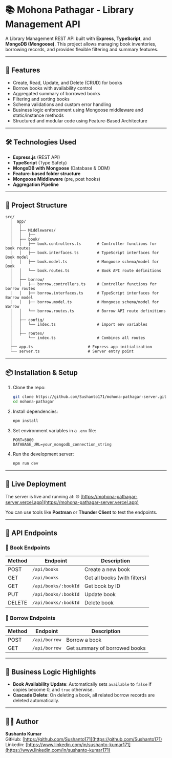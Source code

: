 # 📚 Mohona Pathagar - Library Management API

A Library Management REST API built with **Express**, **TypeScript**, and **MongoDB (Mongoose)**. This project allows managing book inventories, borrowing records, and provides flexible filtering and summary features.

---

## 🚀 Features

- Create, Read, Update, and Delete (CRUD) for books
- Borrow books with availability control
- Aggregated summary of borrowed books
- Filtering and sorting books
- Schema validations and custom error handling
- Business logic enforcement using Mongoose middleware and static/instance methods
- Structured and modular code using Feature-Based Architecture

---

## 🛠️ Technologies Used

- **Express.js** (REST API)
- **TypeScript** (Type Safety)
- **MongoDB with Mongoose** (Database & ODM)
- **Feature-based folder structure**
- **Mongoose Middleware** (pre, post hooks)
- **Aggregation Pipeline**

---

## 📁 Project Structure

```
src/
  │  app/
  │   │
  │   ├── Middlewares/
  │   │   ├──
  │   ├── book/
  │   │   ├── book.controllers.ts       # Controller functions for book routes
  │   │   ├── book.interfaces.ts        # TypeScript interfaces for Book model
  │   │   ├── book.model.ts             # Mongoose schema/model for Book
  │   │   └── book.routes.ts            # Book API route definitions
  │   │
  │   ├── borrow/
  │   │   ├── borrow.controllers.ts     # Controller functions for borrow routes
  │   │   ├── borrow.interfaces.ts      # TypeScript interfaces for Borrow model
  │   │   ├── borrow.model.ts           # Mongoose schema/model for Borrow
  │   │   └── borrow.routes.ts          # Borrow API route definitions
  │   │
  │   ├── config/
  │   │   └── index.ts                  # import env variables
  │   │
  │   ├── routes/
  │       └── index.ts                  # Combines all routes
  │
  ├── app.ts                        # Express app initialization
  └── server.ts                     # Server entry point
```

---

## 📦 Installation & Setup

1. Clone the repo:

   ```bash
   git clone https://github.com/Sushanto171/mohona-pathagar-server.git
   cd mohona-pathagar
   ```

2. Install dependencies:

   ```bash
   npm install
   ```

3. Set environment variables in a `.env` file:

   ```
   PORT=5000
   DATABASE_URL=your_mongodb_connection_string
   ```

4. Run the development server:
   ```bash
   npm run dev
   ```

---

## 🔗 Live Deployment

The server is live and running at:
🌐 [https://mohona-pathagar-server.vercel.app](https://mohona-pathagar-server.vercel.app)

You can use tools like **Postman** or **Thunder Client** to test the endpoints.

---

## 🔗 API Endpoints

### 📘 Book Endpoints

| Method | Endpoint             | Description                  |
| ------ | -------------------- | ---------------------------- |
| POST   | `/api/books`         | Create a new book            |
| GET    | `/api/books`         | Get all books (with filters) |
| GET    | `/api/books/:bookId` | Get book by ID               |
| PUT    | `/api/books/:bookId` | Update book                  |
| DELETE | `/api/books/:bookId` | Delete book                  |

### 📕 Borrow Endpoints

| Method | Endpoint      | Description                   |
| ------ | ------------- | ----------------------------- |
| POST   | `/api/borrow` | Borrow a book                 |
| GET    | `/api/borrow` | Get summary of borrowed books |

---

## 🧠 Business Logic Highlights

- **Book Availability Update**: Automatically sets `available` to `false` if copies become 0, and `true` otherwise.
- **Cascade Delete**: On deleting a book, all related borrow records are deleted automatically.

---

## 🧑‍💻 Author

**Sushanto Kumar**  
GitHub: [https://github.com/Sushanto171](https://github.com/Sushanto171)
Linkedin: [https://www.linkedin.com/in/sushanto-kumar171](https://www.linkedin.com/in/sushanto-kumar171)
